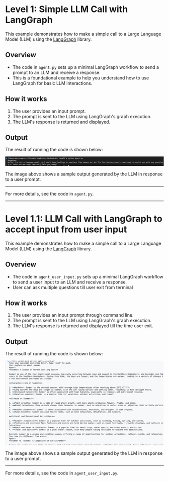 # Level 1: Simple LLM Call with LangGraph

This example demonstrates how to make a simple call to a Large Language Model (LLM) using the [LangGraph](https://github.com/langchain-ai/langgraph) library.

## Overview
- The code in `agent.py` sets up a minimal LangGraph workflow to send a prompt to an LLM and receive a response.
- This is a foundational example to help you understand how to use LangGraph for basic LLM interactions.

## How it works
1. The user provides an input prompt.
2. The prompt is sent to the LLM using LangGraph's graph execution.
3. The LLM's response is returned and displayed.

## Output
The result of running the code is shown below:

![Output](output/output.png)

The image above shows a sample output generated by the LLM in response to a user prompt.

---
For more details, see the code in `agent.py`.

---
# Level 1.1: LLM Call with LangGraph to accept input from user input

This example demonstrates how to make a simple call to a Large Language Model (LLM) using the [LangGraph](https://github.com/langchain-ai/langgraph) library.

## Overview
- The code in `agent_user_input.py` sets up a minimal LangGraph workflow to send a user input to an LLM and receive a response.
- User can ask multiple questions till user exit from terminal

## How it works
1. The user provides an input prompt through command line.
2. The prompt is sent to the LLM using LangGraph's graph execution.
3. The LLM's response is returned and displayed till the time user exit.

## Output
The result of running the code is shown below:

![Output](output/output_user_input.png)

The image above shows a sample output generated by the LLM in response to a user prompt.

---
For more details, see the code in `agent_user_input.py`. 
